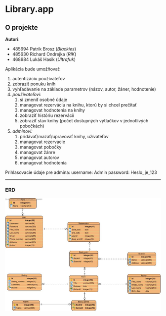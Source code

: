 # Library.app

## O projekte

**Autori**:
- 485694 Patrik Brosz (_Blackies_)
- 485630 Richard Ondrejka (_RIK_)
- 468984 Lukáš Hasik (_Ultrafuk_)<br> 

Aplikácia bude umožňovať:
1. autentizáciu používateľov
2. zobraziť ponuku kníh<br>
3. vyhľadávanie na základe parametrov (názov, autor, žáner, hodnotenie)
4. *používateľovi:*
   1. si zmeniť osobné údaje
   2. managovat rezerváciu na knihu, ktorú by si chcel prečítať
   3. managovat hodnotenia na knihy
   4. zobraziť históriu rezervácií
   5. zobraziť stav knihy (počet dostupných výtlačkov v jednotlivých pobočkách)
5. *adminovi:*
   1. pridávať/mazať/upravovať knihy, užívateľov
   2. managovat rezervacie
   3. managovat pobočky
   4. managovat žánre 
   5. managovat autorov
   6. managovat hodnotenia


Prihlasovacie údaje pre admina:
username: Admin
password: Heslo_je_123


---
### ERD

![plot](./erd_library.jpg)


